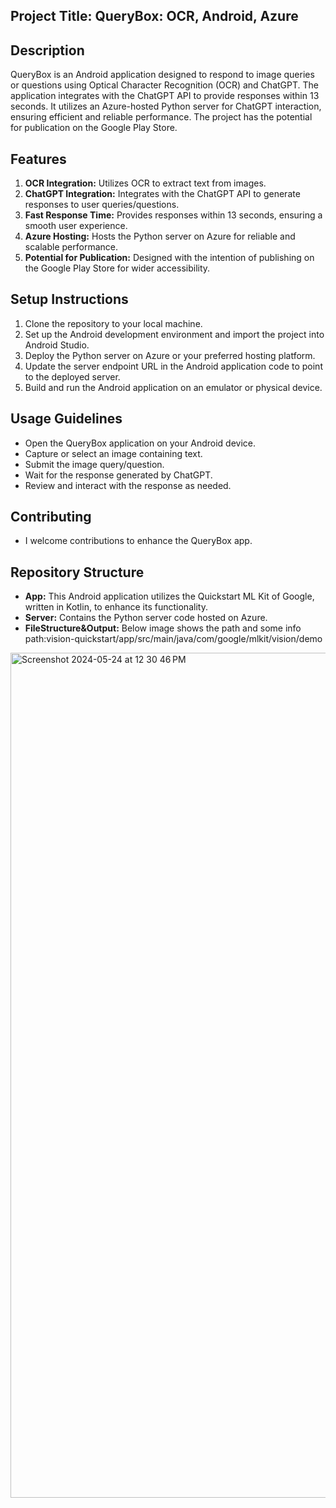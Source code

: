 ## Project Title: QueryBox: OCR, Android, Azure

## Description
QueryBox is an Android application designed to respond to image queries or questions using Optical Character Recognition (OCR) and ChatGPT. The application integrates with the ChatGPT API to provide responses within 13 seconds. It utilizes an Azure-hosted Python server for ChatGPT interaction, ensuring efficient and reliable performance. The project has the potential for publication on the Google Play Store.

## Features
1. **OCR Integration:** Utilizes OCR to extract text from images.
2. **ChatGPT Integration:** Integrates with the ChatGPT API to generate responses to user queries/questions.
3. **Fast Response Time:** Provides responses within 13 seconds, ensuring a smooth user experience.
4. **Azure Hosting:** Hosts the Python server on Azure for reliable and scalable performance.
5. **Potential for Publication:** Designed with the intention of publishing on the Google Play Store for wider accessibility.

## Setup Instructions
1. Clone the repository to your local machine.
2. Set up the Android development environment and import the project into Android Studio.
3. Deploy the Python server on Azure or your preferred hosting platform.
4. Update the server endpoint URL in the Android application code to point to the deployed server.
5. Build and run the Android application on an emulator or physical device.

## Usage Guidelines
- Open the QueryBox application on your Android device.
- Capture or select an image containing text.
- Submit the image query/question.
- Wait for the response generated by ChatGPT.
- Review and interact with the response as needed.

## Contributing
- I welcome contributions to enhance the QueryBox app.
  
## Repository Structure
- **App:** This Android application utilizes the Quickstart ML Kit of Google, written in Kotlin, to enhance its functionality.
- **Server:** Contains the Python server code hosted on Azure.
- **FileStructure&Output:**  Below image shows the path and some info path:vision-quickstart/app/src/main/java/com/google/mlkit/vision/demo
<img width="1352" alt="Screenshot 2024-05-24 at 12 30 46 PM" src="https://github.com/DeepBhupatkar/QueryBox/assets/144551847/2a50469f-2dc9-4ed7-a033-d66ee3569005">
